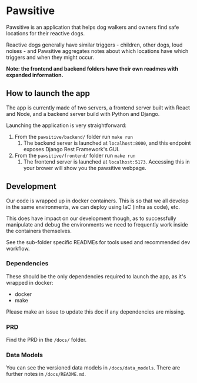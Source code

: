 # Pawsitive

Pawsitive is an application that helps dog walkers and owners find safe locations for their reactive dogs.

Reactive dogs generally have similar triggers - children, other dogs, loud noises - and Pawsitive aggregates notes about which locations have which triggers and when they might occur.

**Note: the frontend and backend folders have their own readmes with expanded information.**

## How to launch the app 

The app is currently made of two servers, a frontend server built with React and Node, and a backend server build with Python and Django. 

Launching the application is very straightforward:
1. From the `pawsitive/backend/` folder run `make run`
    1. The backend server is launched at `localhost:8000`, and this endpoint exposes Django Rest Framework's GUI.
2. From the `pawsitive/frontend/` folder run `make run`
    1. The frontend server is launched at `localhost:5173`. Accessing this in your brower will show you the pawsitive webpage.

## Development

Our code is wrapped up in docker containers. This is so that we all develop in the same environments, we can deploy using IaC (infra as code), etc.

This does have impact on our development though, as to successfully manipulate and debug the environments we need to frequently work inside the containers themselves.

See the sub-folder specific READMEs for tools used and recommended dev workflow.

### Dependencies

These should be the only dependencies required to launch the app, as it's wrapped in docker:
- docker
- make

Please make an issue to update this doc if any dependencies are missing.

### PRD

Find the PRD in the `/docs/` folder.

### Data Models

You can see the versioned data models in `/docs/data_models`. There are further notes in `/docs/README.md`.
